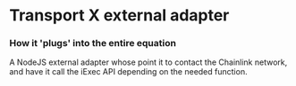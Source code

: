 # Transport X external adapter

### How it 'plugs' into the entire equation

A NodeJS external adapter whose point it to contact the Chainlink network, and have it call the iExec API depending on the needed function.

